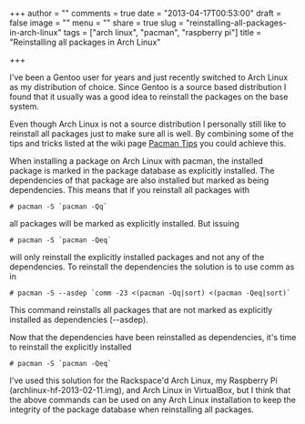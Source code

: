 +++
author = ""
comments = true
date = "2013-04-17T00:53:00"
draft = false
image = ""
menu = ""
share = true
slug = "reinstalling-all-packages-in-arch-linux"
tags = ["arch linux", "pacman", "raspberry pi"]
title = "Reinstalling all packages in Arch Linux"

+++

I've been a Gentoo user for years and just recently switched to Arch Linux as my distribution of choice. Since Gentoo is a source based distribution I found that it usually was a good idea to reinstall the packages on the base system.

Even though Arch Linux is not a source distribution I personally still like to reinstall all packages just to make sure all is well. By combining some of the tips and tricks listed at the wiki page [Pacman Tips](https://wiki.archlinux.org/index.php/Pacman_Tips#Reinstalling_all_installed_packages) you could achieve this.

When installing a package on Arch Linux with pacman, the installed package is marked in the package database as explicitly installed. The dependencies of that package are also installed but marked as being dependencies. This means that if you reinstall all packages with

    # pacman -S `pacman -Qq`

all packages will be marked as explicitly installed. But issuing

    # pacman -S `pacman -Qeq`

will only reinstall the explicitly installed packages and not any of the dependencies. 	To reinstall the dependencies the solution is to use comm as in

    # pacman -S --asdep `comm -23 <(pacman -Qq|sort) <(pacman -Qeq|sort)`

This command reinstalls all packages that are not marked as explicitly installed as dependencies (--asdep).

Now that the dependencies have been reinstalled as dependencies, it's time to reinstall the explicitly installed

    # pacman -S `pacman -Qeq`

I've used this solution for the Rackspace'd Arch Linux, my Raspberry Pi (archlinux-hf-2013-02-11.img), and Arch Linux in VirtualBox, but I think that the above commands can be used on any Arch Linux installation to keep the integrity of the package database when reinstalling all packages.
